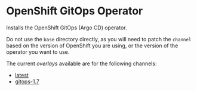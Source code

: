 # OpenShift GitOps Operator

Installs the OpenShift GitOps (Argo CD) operator.

Do not use the `base` directory directly, as you will need to patch the `channel` based on the version of OpenShift you are using, or the version of the operator you want to use.

The current *overlays* available are for the following channels:
* [latest](overlays/latest)
* [gitops-1.7](overlays/gitops-1.7)
